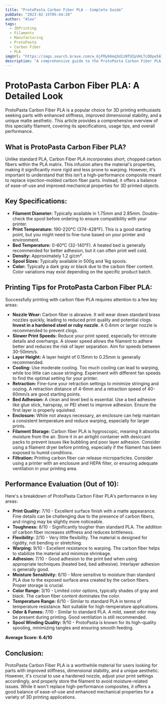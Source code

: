```yaml
---
title: "ProtoPasta Carbon Fiber PLA - Complete Guide"
pubDate: "2023-02-15T05:44:20"
author: "Alex"
tags:
  - 3DPrinting
  - Filaments
  - Manufacturing
  - ProtoPasta
  - Carbon Fiber
  - PLA
imgUrl: "https://imgs.search.brave.com/w_6jFMy66mq5d2zNTUIpVHLTcDDpe5A78aihO0IlRQE/rs:fit:860:0:0:0/g:ce/aHR0cHM6Ly9pbWFn/ZXMtbmEuc3NsLWlt/YWdlcy1hbWF6b24u/Y29tL2ltYWdlcy9J/LzcxWmZVQ2NhbkVM/LmpwZw"
description: "A comprehensive guide to the ProtoPasta Carbon Fiber PLA, covering specifications, usage tips, and comparisons with similar products."
---
```


# ProtoPasta Carbon Fiber PLA: A Detailed Look

ProtoPasta Carbon Fiber PLA is a popular choice for 3D printing enthusiasts seeking parts with enhanced stiffness, improved dimensional stability, and a unique matte aesthetic. This article provides a comprehensive overview of this specialty filament, covering its specifications, usage tips, and overall performance.

## What is ProtoPasta Carbon Fiber PLA?

Unlike standard PLA, Carbon Fiber PLA incorporates short, chopped carbon fibers within the PLA matrix. This infusion alters the material's properties, making it significantly more rigid and less prone to warping. However, it's important to understand that this isn't a high-performance composite meant to replace injection-molded carbon fiber parts. Instead, it offers a balance of ease-of-use and improved mechanical properties for 3D printed objects.

## Key Specifications:

*   **Filament Diameter:** Typically available in 1.75mm and 2.85mm. Double-check the spool before ordering to ensure compatibility with your printer.
*   **Print Temperature:** 190-220°C (374-428°F). This is a good starting point, but you might need to fine-tune based on your printer and environment.
*   **Bed Temperature:** 0-60°C (32-140°F). A heated bed is generally recommended for better adhesion, but it can often print well cold.
*   **Density:** Approximately 1.2 g/cm³.
*   **Spool Sizes:** Typically available in 500g and 1kg spools.
*   **Color:** Typically a dark gray or black due to the carbon fiber content. Color variations may exist depending on the specific product batch.

## Printing Tips for ProtoPasta Carbon Fiber PLA:

Successfully printing with carbon fiber PLA requires attention to a few key areas:

*   **Nozzle Wear:** Carbon fiber is abrasive. It will wear down standard brass nozzles quickly, leading to reduced print quality and potential clogs. **Invest in a hardened steel or ruby nozzle**. A 0.4mm or larger nozzle is recommended to prevent clogs.
*   **Slower Print Speeds:** Reduce your print speed, especially for intricate details and overhangs. A slower speed allows the filament to adhere better and reduces the risk of layer separation. Aim for speeds between 30-50mm/s.
*   **Layer Height:** A layer height of 0.15mm to 0.25mm is generally recommended.
*   **Cooling:** Use moderate cooling. Too much cooling can lead to warping, while too little can cause stringing. Experiment with different fan speeds to find the optimal setting for your printer.
*   **Retraction:** Fine-tune your retraction settings to minimize stringing and oozing. A retraction distance of 4-6mm and a retraction speed of 40-60mm/s are good starting points.
*   **Bed Adhesion:** A clean and level bed is essential. Use a bed adhesive like glue stick, hairspray, or PEI sheet to improve adhesion. Ensure the first layer is properly squished.
*   **Enclosure:** While not always necessary, an enclosure can help maintain a consistent temperature and reduce warping, especially for larger prints.
*   **Filament Storage:** Carbon fiber PLA is hygroscopic, meaning it absorbs moisture from the air. Store it in an airtight container with desiccant packs to prevent issues like bubbling and poor layer adhesion.  Consider using a filament dryer before printing, especially if the filament has been exposed to humid conditions.
*   **Filtration:** Printing carbon fiber can release microparticles. Consider using a printer with an enclosure and HEPA filter, or ensuring adequate ventilation in your printing area.

## Performance Evaluation (Out of 10):

Here's a breakdown of ProtoPasta Carbon Fiber PLA's performance in key areas:

*   **Print Quality:** 7/10 - Excellent surface finish with a matte appearance. Fine details can be challenging due to the presence of carbon fibers, and ringing may be slightly more noticeable.
*   **Toughness:** 8/10 - Significantly tougher than standard PLA.  The addition of carbon fiber increases stiffness and reduces brittleness.
*   **Flexibility:** 2/10 - Very little flexibility. The material is designed for rigidity, not bending or stretching.
*   **Warping:** 9/10 - Excellent resistance to warping. The carbon fiber helps to stabilize the material and minimize shrinkage.
*   **Adhesion:** 7/10 - Good adhesion to the print bed when using appropriate techniques (heated bed, bed adhesive). Interlayer adhesion is generally good.
*   **Moisture Sensitivity:** 6/10 - More sensitive to moisture than standard PLA due to the exposed surface area created by the carbon fibers. Proper storage is crucial.
*   **Color Range:** 3/10 - Limited color options, typically shades of gray and black.  The carbon fiber content dominates the color.
*   **Temperature Range:** 6/10 - Similar to standard PLA in terms of temperature resistance. Not suitable for high-temperature applications.
*   **Odor & Fumes:** 7/10 - Similar to standard PLA. A mild, sweet odor may be present during printing.  Good ventilation is still recommended.
*   **Spool Winding Quality:** 9/10 - ProtoPasta is known for its high-quality spooling, minimizing tangles and ensuring smooth feeding.

**Average Score: 6.4/10**

## Conclusion:

ProtoPasta Carbon Fiber PLA is a worthwhile material for users looking for parts with improved stiffness, dimensional stability, and a unique aesthetic. However, it's crucial to use a hardened nozzle, adjust your print settings accordingly, and properly store the filament to avoid moisture-related issues. While it won't replace high-performance composites, it offers a good balance of ease-of-use and enhanced mechanical properties for a variety of 3D printing applications.
